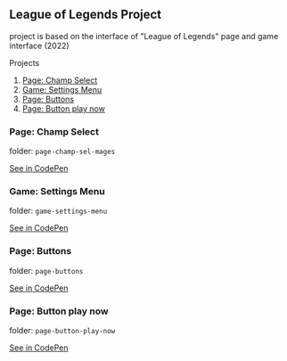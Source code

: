 ## League of Legends Project

project is based on the interface of "League of Legends" page and game interface (2022)

Projects

1. [Page: Champ Select](#page-champ-select)
2. [Game: Settings Menu](#game-settings-menu)
3. [Page: Buttons](#page-buttons)
4. [Page: Button play now](#page-button-play-now)

### Page: Champ Select

folder: `page-champ-sel-mages`

[See in CodePen](https://codepen.io/BattlerHaru/pen/eYrGXgW)

### Game: Settings Menu

folder: `game-settings-menu`

[See in CodePen](https://codepen.io/BattlerHaru/pen/BaxwbVN)

### Page: Buttons

folder: `page-buttons`

[See in CodePen](https://codepen.io/BattlerHaru/pen/OJZxqOL)

### Page: Button play now

folder: `page-button-play-now`

[See in CodePen](https://codepen.io/BattlerHaru/pen/Baxwbry)
